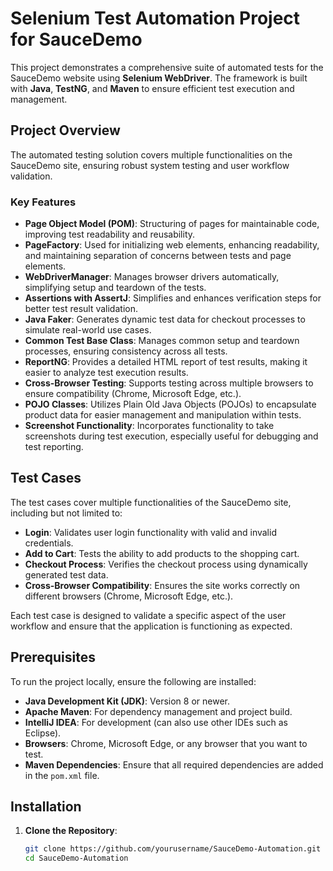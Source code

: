 # Selenium Test Automation Project for SauceDemo

This project demonstrates a comprehensive suite of automated tests for the SauceDemo website using **Selenium WebDriver**. The framework is built with **Java**, **TestNG**, and **Maven** to ensure efficient test execution and management.

## Project Overview

The automated testing solution covers multiple functionalities on the SauceDemo site, ensuring robust system testing and user workflow validation.

### Key Features

- **Page Object Model (POM)**: Structuring of pages for maintainable code, improving test readability and reusability.
- **PageFactory**: Used for initializing web elements, enhancing readability, and maintaining separation of concerns between tests and page elements.
- **WebDriverManager**: Manages browser drivers automatically, simplifying setup and teardown of the tests.
- **Assertions with AssertJ**: Simplifies and enhances verification steps for better test result validation.
- **Java Faker**: Generates dynamic test data for checkout processes to simulate real-world use cases.
- **Common Test Base Class**: Manages common setup and teardown processes, ensuring consistency across all tests.
- **ReportNG**: Provides a detailed HTML report of test results, making it easier to analyze test execution results.
- **Cross-Browser Testing**: Supports testing across multiple browsers to ensure compatibility (Chrome, Microsoft Edge, etc.).
- **POJO Classes**: Utilizes Plain Old Java Objects (POJOs) to encapsulate product data for easier management and manipulation within tests.
- **Screenshot Functionality**: Incorporates functionality to take screenshots during test execution, especially useful for debugging and test reporting.

## Test Cases

The test cases cover multiple functionalities of the SauceDemo site, including but not limited to:

- **Login**: Validates user login functionality with valid and invalid credentials.
- **Add to Cart**: Tests the ability to add products to the shopping cart.
- **Checkout Process**: Verifies the checkout process using dynamically generated test data.
- **Cross-Browser Compatibility**: Ensures the site works correctly on different browsers (Chrome, Microsoft Edge, etc.).

Each test case is designed to validate a specific aspect of the user workflow and ensure that the application is functioning as expected.

## Prerequisites

To run the project locally, ensure the following are installed:

- **Java Development Kit (JDK)**: Version 8 or newer.
- **Apache Maven**: For dependency management and project build.
- **IntelliJ IDEA**: For development (can also use other IDEs such as Eclipse).
- **Browsers**: Chrome, Microsoft Edge, or any browser that you want to test.
- **Maven Dependencies**: Ensure that all required dependencies are added in the `pom.xml` file.

## Installation

1. **Clone the Repository**:

   ```bash
   git clone https://github.com/yourusername/SauceDemo-Automation.git
   cd SauceDemo-Automation
